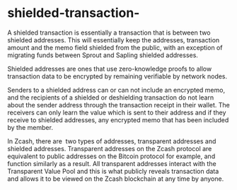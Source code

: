 # shielded-transaction-


A shielded transaction is essentially a transaction that is between two shielded addresses. This will essentially keep the addresses, transaction amount and the memo field shielded from the public, with an exception of migrating funds between Sprout and Sapling shielded addresses.  

Shielded addresses are ones that use zero-knowledge proofs to allow transaction data to be encrypted by remaining verifiable by network nodes. 


Senders to a shielded address can or can not include an encrypted memo, and the recipients of a shielded or deshielding transaction do not learn about the sender address through the transaction receipt in their wallet. The receivers can only learn the value which is sent to their address and if they receive to shielded addresses, any encrypted memo that has been included by the member.


In Zcash, there are  two types of addresses, transparent addresses and shielded addresses. Transparent addresses on the Zcash protocol are equivalent to public addresses on the Bitcoin protocol for example, and function similarly as a result. All transparent addresses interact with the Transparent Value Pool and this is what publicly reveals transaction data and allows it to be viewed on the Zcash blockchain at any time by anyone. 
